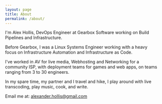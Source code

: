 ```yaml
---
layout: page
title: About
permalink: /about/
---
```


I'm Alex Hollis, DevOps Engineer at Gearbox Software working on Build Pipelines and Infrastructure.

Before Gearbox, I was a Linux Systems Engineer working with a heavy focus on Infrastructure Automation and Infrastructure as Code.

I've worked in AV for live media, Webhosting and Networking for a community ISP, with deployment teams for games and web apps, on teams ranging from 3 to 30 engineers.

In my spare time, my partner and I travel and hike, I play around with live transcoding, play music, cook, and write.

Email me at: <alexander.hollis@gmail.com>